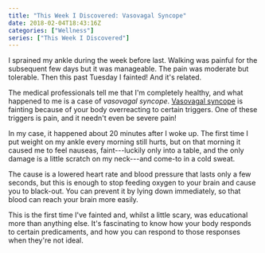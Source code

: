 ```yaml
---
title: "This Week I Discovered: Vasovagal Syncope"
date: 2018-02-04T18:43:16Z
categories: ["Wellness"]
series: ["This Week I Discovered"]
---
```


I sprained my ankle during the week before last. Walking was painful for the
subsequent few days but it was manageable. The pain was moderate but tolerable.
Then this past Tuesday I fainted! And it's related.

The medical professionals tell me that I'm completely healthy, and what happened
to me is a case of *vasovagal syncope*. [Vasovagal
syncope](https://www.mayoclinic.org/diseases-conditions/vasovagal-syncope/symptoms-causes/syc-20350527)
is fainting because of your body overreacting to certain triggers. One of these
triggers is pain, and it needn't even be severe pain!

In my case, it happened about 20 minutes after I woke up. The first time I put
weight on my ankle every morning still hurts, but on that morning it caused me
to feel nauseas, faint---luckily only into a table, and the only damage is a
little scratch on my neck---and come-to in a cold sweat.

The cause is a lowered heart rate and blood pressure that lasts only a few
seconds, but this is enough to stop feeding oxygen to your brain and cause you
to black-out. You can prevent it by lying down immediately, so that blood can
reach your brain more easily.

This is the first time I've fainted and, whilst a little scary, was educational
more than anything else. It's fascinating to know how your body responds to
certain predicaments, and how you can respond to those responses when they're
not ideal.
